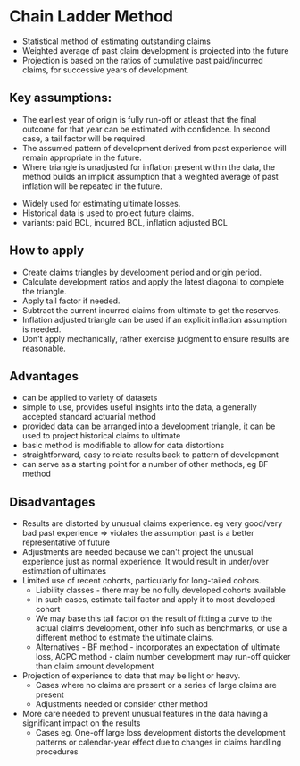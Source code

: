 # Chain Ladder Method

- Statistical method of estimating outstanding claims
- Weighted average of past claim development is projected into the future
- Projection is based on the ratios of cumulative past paid/incurred claims, for successive years of development.

## Key assumptions:
  * The earliest year of origin is fully run-off or atleast that the final outcome for that year can be estimated with confidence. In second case, a tail factor will be required.
  * The assumed pattern of development derived from past experience will remain appropriate in the future.
  * Where triangle is unadjusted for inflation present within the data, the method builds an implicit assumption that a weighted average of past inflation will be repeated in the future.
- Widely used for estimating ultimate losses.
- Historical data is used to project future claims.
- variants: paid BCL, incurred BCL, inflation adjusted BCL

## How to apply
- Create claims triangles by development period and origin period.
- Calculate development ratios and apply the latest diagonal to complete the triangle.
- Apply tail factor if needed.
- Subtract the current incurred claims from ultimate to get the reserves.
- Inflation adjusted triangle can be used if an explicit inflation assumption is needed.
- Don't apply mechanically, rather exercise judgment to ensure results are reasonable.

## Advantages
- can be applied to variety of datasets
- simple to use, provides useful insights into the data, a generally accepted standard actuarial method
- provided data can be arranged into a development triangle, it can be used to project historical claims to ultimate
- basic method is modifiable to allow for data distortions
- straightforward, easy to relate results back to pattern of development
- can serve as a starting point for a number of other methods, eg BF method

## Disadvantages
- Results are distorted by unusual claims experience. eg very good/very bad past experience => violates the assumption past is a better representative of future
- Adjustments are needed because we can't project the unusual experience just as normal experience. It would result in under/over estimation of ultimates
- Limited use of recent cohorts, particularly for long-tailed cohors.
    * Liability classes - there may be no fully developed cohorts available
    * In such cases, estimate tail factor and apply it to most developed cohort
    * We may base this tail factor on the result of fitting a curve to the actual claims development, other info such as benchmarks, or use a different method to estimate the ultimate claims.
    * Alternatives - BF method - incorporates an expectation of ultimate loss, ACPC method - claim number development may run-off quicker than claim amount development
- Projection of experience to date that may be light or heavy.
    * Cases where no claims are present or a series of large claims are present
    * Adjustments needed or consider other method
- More care needed to prevent unusual features in the data having a significant impact on the results
    * Cases eg. One-off large loss development distorts the development patterns or calendar-year effect due to changes in claims handling procedures
